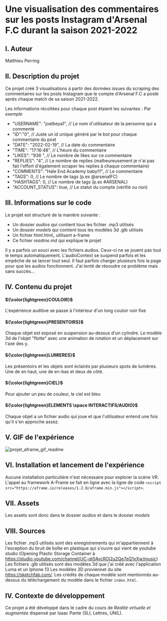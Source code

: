 # Une visualisation des commentaires sur les posts Instagram d'Arsenal F.C durant la saison 2021-2022

I. Auteur
------
Matthieu Perring

II. Description du projet
------
Ce projet créé 3 visualisations à partir des données issues du scraping des commentaires sur les posts Instagram que le compte d'Arsenal F.C a posté après chaque match de sa saison 2021-2022.

Les informations récoltées pour chaque post étaient les suivantes : 
_Par exemple_
* "USERNAME": "joelbeya1",                 // Le nom d'utilisateur de la personne qui a commenté
* "ID":"0",                                // Juste un id unique généré par le bot pour chaque commentaire du post
* "DATE": "2022-02-19",                    // La date du commentaire
* "TIME": "17:16:48",                      // L'heure du commentaire
* "LIKES": "936 ",                         // Le nombre de likes sur ce commentaire
* "REPLIES": "4",                          // Le nombre de replies (malheureusement je n'ai pas fait l'effort d'également scraper les replies à chaque commentaire)
* "COMMENTS": "Hale End Academy baby!!!",  // Le commentaire
* "TAGS": 0,                               // Le nombre de tags (p.ex @arsenalFC)
* "HASHTAGS": 0,                           // Le nombre de tags (p.ex #ARSENAL)
* "ACCOUNT_STATUS": true,                  // Le statut du compte (vérifié ou non)

III. Informations sur le code
------
Le projet est structuré de la manière suivante : 
* Un dossier _audios_ qui contient tous les fichier .mp3 utilisés
* Un dossier _models_ qui contient tous les modèles 3d .glb utilisés
* Un fichier html.html_ utilisant a-frame
* Ce fichier _readme.md_ qui explique le projet

Il y a parfois un souci avec les fichiers audios. Ceux-ci ne se jouent pas tout le temps automatiquement. L'audioContext se suspend parfois et les empêche de se lancer tout seul. Il faut parfois charger plusieurs fois la page pour que les audios fonctionnent. J'ai tenté de résoudre ce problème mais sans succès...

IV. Contenu du projet 
------
#### ${\color{lightgreen}COULOIR}$
L'expérience auditive se passe à l'intérieur d'un long couloir noir fixe
#### ${\color{lightgreen}PRESENTOIRS}$
Chaque objet est exposé en suspension au-dessus d'un cylindre. Le modèle 3d de l'objet "flotte" avec une animation de rotation et un déplacement sur l'axe des y.
#### ${\color{lightgreen}LUMIERES}$
Les présentoirs et les objets sont éclairés par plusieurs spots de lumières. Une de en haut, une de en-bas et deux de côté.
#### ${\color{lightgreen}CIEL}$ 
Pour ajouter un peu de couleur, le ciel est bleu
#### ${\color{lightgreen}ELEMENTS \space INTERACTIFS/AUDIO}$
Chaque objet a un fichier audio qui joue et que l'utilisateur entend une fois qu'il s'en approche assez.

V. GIF de l'expérience 
------
![projet_aframe_gif_readme](https://github.com/MPR329/ISH_PROJET_AFRAME/assets/62051312/3827980a-62e4-4b90-b268-8045a3f1991e)

VI. Installation et lancement de l'expérience
------
Aucune installation particulière n'est nécessaire pour explorer la scène VR.
L'appel au framework A-Frame se fait en ligne avec la ligne de code `<script src="https://aframe.io/releases/1.2.0/aframe.min.js"></script>`.

VII. Assets
------
Les assets sont donc dans le dossier _audios_ et dans le dossier _models_

VIII. Sources
------
Les fichier .mp3 utilisés sont des enregistrements qui m'appartiennent à l'exception du bruit de boîte en plastique qui s'ouvre qui vient de youtube studio (Opening Plastic Storage Container à https://studio.youtube.com/channel/UC-qt0AvcROj2u2Qe7eQ1xXw/music)
Les fichiers .glb utilisés sont des modèles 3d que j'ai créé avec l'application Luma et un Iphone 13
Les modèles 3D proviennet du site https://sketchfab.com/. Les crédits de chaque modèle sont mentionnés au-dessus du téléchargement du modèle dans le fichier `index.html`.

IV. Contexte de développement
------
Ce projet a été développé dans le cadre du cours de _Réalité virtuelle et augmentée_ dispensé par Isaac Pante (SLI, Lettres, UNIL).
